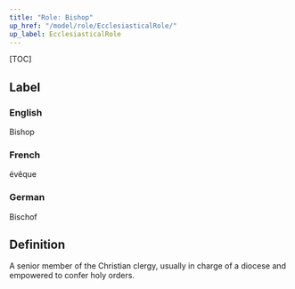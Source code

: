 ```yaml
---
title: "Role: Bishop"
up_href: "/model/role/EcclesiasticalRole/"
up_label: EcclesiasticalRole
---
```


[TOC]

## Label

### English
Bishop

### French
évêque

### German
Bischof

## Definition
A senior member of the Christian clergy, usually in charge of a diocese and empowered to confer holy orders.
